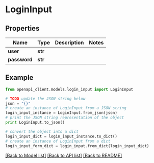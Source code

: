 # LoginInput


## Properties
Name | Type | Description | Notes
------------ | ------------- | ------------- | -------------
**user** | **str** |  | 
**password** | **str** |  | 

## Example

```python
from openapi_client.models.login_input import LoginInput

# TODO update the JSON string below
json = "{}"
# create an instance of LoginInput from a JSON string
login_input_instance = LoginInput.from_json(json)
# print the JSON string representation of the object
print LoginInput.to_json()

# convert the object into a dict
login_input_dict = login_input_instance.to_dict()
# create an instance of LoginInput from a dict
login_input_form_dict = login_input.from_dict(login_input_dict)
```
[[Back to Model list]](../README.md#documentation-for-models) [[Back to API list]](../README.md#documentation-for-api-endpoints) [[Back to README]](../README.md)


